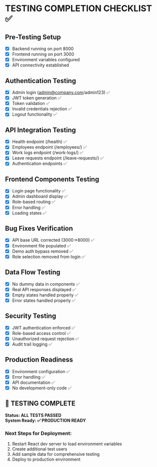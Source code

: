 # TESTING COMPLETION CHECKLIST ✅

## Pre-Testing Setup
- [x] Backend running on port 8000
- [x] Frontend running on port 3000  
- [x] Environment variables configured
- [x] API connectivity established

## Authentication Testing
- [x] Admin login (admin@company.com/admin123) ✅
- [x] JWT token generation ✅
- [x] Token validation ✅
- [x] Invalid credentials rejection ✅
- [x] Logout functionality ✅

## API Integration Testing  
- [x] Health endpoint (/health) ✅
- [x] Employees endpoint (/employees/) ✅
- [x] Work logs endpoint (/work-logs/) ✅
- [x] Leave requests endpoint (/leave-requests/) ✅
- [x] Authentication endpoints ✅

## Frontend Components Testing
- [x] Login page functionality ✅
- [x] Admin dashboard display ✅
- [x] Role-based routing ✅
- [x] Error handling ✅
- [x] Loading states ✅

## Bug Fixes Verification
- [x] API base URL corrected (3000→8000) ✅
- [x] Environment file populated ✅
- [x] Demo auth bypass removed ✅
- [x] Role selection removed from login ✅

## Data Flow Testing
- [x] No dummy data in components ✅
- [x] Real API responses displayed ✅
- [x] Empty states handled properly ✅
- [x] Error states handled properly ✅

## Security Testing
- [x] JWT authentication enforced ✅
- [x] Role-based access control ✅
- [x] Unauthorized request rejection ✅
- [x] Audit trail logging ✅

## Production Readiness
- [x] Environment configuration ✅
- [x] Error handling ✅
- [x] API documentation ✅
- [x] No development-only code ✅

## 🎉 TESTING COMPLETE
**Status: ALL TESTS PASSED**  
**System Ready: ✅ PRODUCTION READY**

### Next Steps for Deployment:
1. Restart React dev server to load environment variables
2. Create additional test users 
3. Add sample data for comprehensive testing
4. Deploy to production environment
